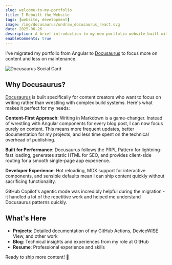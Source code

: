 ```yaml
---
slug: welcome-to-my-portfolio
title: I Rebuilt the Website
tags: [website, development]
image: /img/docusaurus/undraw_docusaurus_react.svg
date: 2025-06-26
description: A brief introduction to my new portfolio website built with Docusaurus, showcasing my projects and blog.
enableComments: true
---
```


I've migrated my portfolio from Angular to [Docusaurus](https://docusaurus.io/docs) to focus more on content and less on maintenance.

![Docusaurus Social Card](/img/docusaurus/undraw_docusaurus_react.svg)

<!--truncate-->

## Why Docusaurus?

[Docusaurus](https://docusaurus.io/) is built specifically for content creators who want to focus on writing rather than wrestling with complex build systems. Here's what makes it perfect for my needs:

**Content-First Approach**: Writing in Markdown is a game-changer. Instead of wrestling with Angular components for every blog post, I can now focus purely on content. This means more frequent updates, better documentation for my projects, and less time spent on the technical overhead of publishing.

**Built for Performance**: Docusaurus follows the PRPL Pattern for lightning-fast loading, generates static HTML for SEO, and provides client-side routing for a smooth single-page app experience.

**Developer Experience**: Hot reloading, MDX support for interactive components, and sensible defaults mean I can ship content quickly without sacrificing functionality.

GitHub Copilot's agentic mode was incredibly helpful during the migration - it handled a lot of the repetitive work and helped me understand Docusaurus patterns quickly.

## What's Here

- **Projects**: Detailed documentation of my GitHub Actions, DeviceWISE View, and other work
- **Blog**: Technical insights and experiences from my role at GitHub
- **Resume**: Professional experience and skills

Ready to ship more content! 🚀
